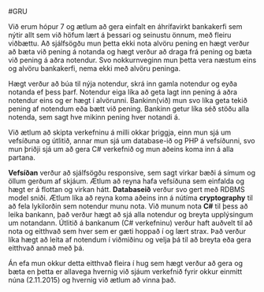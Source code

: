 #GRU

Við erum hópur 7 og ætlum að gera einfalt en áhrífavirkt bankakerfi sem nýtir allt sem við höfum lært á þessari og seinustu önnum, með fleiru viðbættu. Að sjálfsögðu mun þetta ekki nota alvöru pening en hægt verður að bæta við pening á notanda og hægt verður að draga frá pening og bæta við pening á aðra notendur. Svo nokkurnveginn mun þetta vera næstum eins og alvöru bankakerfi, nema ekki með alvöru peninga. 

Hægt verður að búa til nýja notendur, skrá inn gamla notendur og eyða notanda ef þess þarf. Notendur eiga líka að geta lagt inn pening á aðra notendur eins og er hægt í alvörunni. Bankinn(við) mun svo líka geta tekið pening af notendum eða bætt við pening. Bankinn getur líka séð stöðu alla notenda, sem sagt hve mikinn pening hver notandi á.

Við ætlum að skipta verkefninu á milli okkar þriggja, einn mun sjá um vefsíðuna og útlitið, annar mun sjá um database-ið og PHP á vefsíðunni, svo mun þriðji sjá um að gera C# verkefnið og mun aðeins koma inn á alla partana.

**Vefsíðan** verður að sjálfsögðu responsive, sem sagt virkar bæði á símum og öllum gerðum af skjáum. Ætlum að reyna hafa vefsíðuna sem einfalda og hægt er á flottan og virkan hátt. **Databaseið** verður svo gert með RDBMS model sniði. Ætlum líka að reyna koma aðeins inn á nútíma **cryptography** til að fela lykilorðin sem notendur munu nota. Við munum nota **C#** til þess að leika bankann, það verður hægt að sjá alla notendur og breyta upplýsingum um notandann. Útlitið á bankanum (C# verkefninu) verður haft auðvelt til að nota og eitthvað sem hver sem er gæti hoppað í og lært strax. Það verður líka hægt að leita af notendum í viðmiðinu og velja þá til að breyta eða gera eitthvað annað með þá.

Án efa mun okkur detta eitthvað fleira í hug sem hægt verður að gera og bæta en þetta er allavega hvernig við sjáum verkefnið fyrir okkur einmitt núna (2.11.2015) og hvernig við ætlum að vinna það. 
